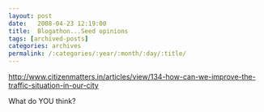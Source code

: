 ```yaml
---
layout: post
date:	2008-04-23 12:19:00
title:  Blogathon...Seed opinions
tags: [archived-posts]
categories: archives
permalink: /:categories/:year/:month/:day/:title/
---
```

http://www.citizenmatters.in/articles/view/134-how-can-we-improve-the-traffic-situation-in-our-city


What do YOU think?
